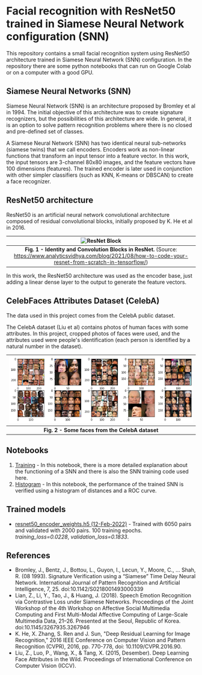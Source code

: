 # Facial recognition with ResNet50 trained in Siamese Neural Network configuration (SNN)

This repository contains a small facial recognition system using ResNet50 architecture trained in Siamese Neural Network (SNN) configuration. In the repository there are some python notebooks that can run on Google Colab or on a computer with a good GPU.

## Siamese Neural Networks (SNN)

Siamese Neural Network (SNN) is an architecture proposed by Bromley et al in 1994. The initial objective of this architecture was to create signature recognizers, but the possibilities of this architecture are wide. In general, it is an option to solve pattern recognition problems where there is no closed and pre-defined set of classes.

A Siamese Neural Network (SNN) has two identical neural sub-networks (siamese twins) that we call encoders. Encoders work as non-linear functions that transform an input tensor into a feature vector. In this work, the input tensors are 3-channel 80x80 images, and the feature vectors have 100 dimensions (features). The trained encoder is later used in conjunction with other simpler classifiers (such as KNN, K-means or DBSCAN) to create a face recognizer.

## ResNet50 architecture

ResNet50 is an artificial neural network convolutional architecture composed of residual convolutional blocks, initially proposed by K. He et al in 2016.


| ![ResNet Block](https://cdn-images-1.medium.com/max/1600/1*SGrc3VC3fbirosDPW0AmMA.png) |
|:--:|
| **Fig. 1 - Identity and Convolution Blocks in ResNet.** (Source: https://www.analyticsvidhya.com/blog/2021/08/how-to-code-your-resnet-from-scratch-in-tensorflow/)  |

In this work, the ResNet50 architecture was used as the encoder base, just adding a linear dense layer to the output to generate the feature vectors.

## CelebFaces Attributes Dataset (CelebA)

The data used in this project comes from the CelebA public dataset.

The CelebA dataset (Liu et al) contains photos of human faces with some attributes. In this project, cropped photos of faces were used, and the attributes used were people's identification (each person is identified by a natural number in the dataset).

| ![CelebA](img/celeba_plots.png) |
|:--:|
|**Fig. 2 - Some faces from the CelebA dataset**|

## Notebooks

1. [Training](training.ipynb) - In this notebook, there is a more detailed explanation about the functioning of a SNN and there is also the SNN training code used here.
2. [Histogram](histogram.ipynb) - In this notebook, the performance of the trained SNN is verified using a histogram of distances and a ROC curve.

## Trained models

* [resnet50_encoder_weights.h5 (12-Feb-2022)](https://github.com/FilipeChagasDev/Facial-Recognition-ResNet50-SNN/releases/download/1.0.0/resnet50_encoder_weights.h5) - Trained with 6050 pairs and validated with 2000 pairs. 100 training epochs. *training_loss=0.0228*, *validation_loss=0.1833*. 
 
## References

* Bromley, J., Bentz, J., Bottou, L., Guyon, I., Lecun, Y., Moore, C., … Shah, R. (08 1993). Signature Verification using a “Siamese” Time Delay Neural Network. International Journal of Pattern Recognition and Artificial Intelligence, 7, 25. doi:10.1142/S0218001493000339
* Lian, Z., Li, Y., Tao, J., & Huang, J. (2018). Speech Emotion Recognition via Contrastive Loss under Siamese Networks. Proceedings of the Joint Workshop of the 4th Workshop on Affective Social Multimedia Computing and First Multi-Modal Affective Computing of Large-Scale Multimedia Data, 21–26. Presented at the Seoul, Republic of Korea. doi:10.1145/3267935.3267946
* K. He, X. Zhang, S. Ren and J. Sun, "Deep Residual Learning for Image Recognition," 2016 IEEE Conference on Computer Vision and Pattern Recognition (CVPR), 2016, pp. 770-778, doi: 10.1109/CVPR.2016.90.
* Liu, Z., Luo, P., Wang, X., & Tang, X. (2015, Desember). Deep Learning Face Attributes in the Wild. Proceedings of International Conference on Computer Vision (ICCV).